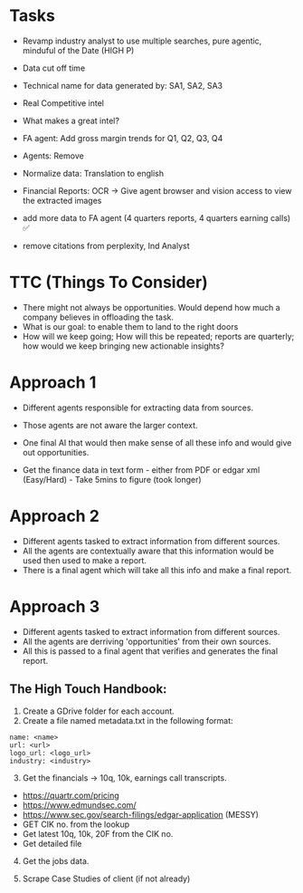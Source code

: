 

# Tasks
- Revamp industry analyst to use multiple searches, pure agentic, minduful of the Date (HIGH P)
- Data cut off time
- Technical name for data generated by: SA1, SA2, SA3
- Real Competitive intel
- What makes a great intel?

- FA agent: Add gross margin trends for Q1, Q2, Q3, Q4
- Agents: Remove <Think>
- Normalize data: Translation to english
- Financial Reports: OCR -> Give agent browser and vision access to view the extracted images

- add more data to FA agent (4 quarters reports, 4 quarters earning calls) ✅
- remove citations from perplexity, Ind Analyst 

# TTC (Things To Consider)
- There might not always be opportunities. Would depend how much a company believes in offloading the task.
- What is our goal: to enable them to land to the right doors
- How will we keep going; How will this be repeated; reports are quarterly; how would we keep bringing new actionable insights?


# Approach 1
- Different agents responsible for extracting data from sources.
- Those agents are not aware the larger context.
- One final AI that would then make sense of all these info and would give out opportunities.


- Get the finance data in text form - either from PDF or edgar xml
(Easy/Hard) - Take 5mins to figure (took longer)



# Approach 2
- Different agents tasked to extract information from different sources.
- All the agents are contextually aware that this information would be used then used to make a report.
- There is a final agent which will take all this info and make a final report.


# Approach 3
- Different agents tasked to extract information from different sources.
- All the agents are derriving 'opportunities' from their own sources.
- All this is passed to a final agent that verifies and generates the final report.



## The High Touch Handbook:
1. Create a GDrive folder for each account.
2. Create a file named metadata.txt in the following format:
```
name: <name>
url: <url>
logo_url: <logo_url>
industry: <industry>

```

3. Get the financials -> 10q, 10k, earnings call transcripts.
 - https://quartr.com/pricing
 - https://www.edmundsec.com/
 - https://www.sec.gov/search-filings/edgar-application (MESSY)
 - GET CIK no. from the lookup
 - Get latest 10q, 10k, 20F from the CIK no.
 - Get detailed file



4. Get the jobs data.

5. Scrape Case Studies of client (if not already)

